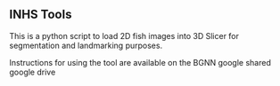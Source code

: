 ## INHS Tools
This is a python script to load 2D fish images into 3D Slicer for segmentation and landmarking purposes.

Instructions for using the tool are available on the BGNN google shared google drive
